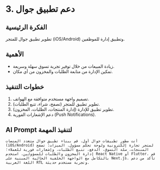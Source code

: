 # 3. دعم تطبيق جوال

## الفكرة الرئيسية
تطوير تطبيق جوال للمتجر (iOS/Android) وتطبيق إدارة للموظفين.

## الأهمية
- زيادة المبيعات من خلال توفير تجربة تسوق سهلة وسريعة.
- تمكين الإدارة من متابعة الطلبات والمخزون من أي مكان.

## خطوات التنفيذ
1. تصميم واجهة مستخدم متوافقة مع الهواتف.
2. تطوير تطبيق للمتجر (تصفح، شراء، تتبع الطلبات).
3. تطوير تطبيق للإدارة (إدارة المنتجات، الطلبات، المخزون).
4. دعم الإشعارات الفورية (Push Notifications).

## AI Prompt لتنفيذ المهمة
```
أنت مطور تطبيقات جوال أول. قم ببناء تطبيق جوال متعدد المنصات (iOS/Android) لمتجر تجارة إلكترونية ولوحة تحكم مسؤول. الميزات: تصفح المنتجات، سلة التسوق، الدفع، تتبع الطلبات، وإشعارات فورية للعملاء؛ إدارة المخزون والطلبات للمسؤولين. استخدم React Native أو Flutter. قم بالتكامل مع الواجهة الخلفية الحالية المبنية على Next.js. تأكد من دعم اللغة العربية RTL وتجربة مستخدم حديثة.
